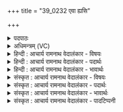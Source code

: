 +++
title = "39_0232 एवा ह्यसि"

+++
<details><summary>पदपाठः</summary>

ए꣣व꣢। हि। अ꣡सि꣢꣯। वी꣣रयुः꣢। ए꣣व꣢। शू꣣रः꣢। उ꣣त꣢। स्थि꣣रः꣢। ए꣣व꣢। ते꣣। रा꣡ध्य꣢꣯म्। म꣡नः꣢꣯। २३२।
</details>

<details><summary>अधिमन्त्रम् (VC)</summary>

- इन्द्रः
- श्रुतकक्ष आङ्गिरसः
- गायत्री
- षड्जः
- ऐन्द्रं काण्डम्
</details>

<details><summary>हिन्दी : आचार्य रामनाथ वेदालंकार - विषयः</summary>

अगले मन्त्र में पुनः इन्द्र नाम से परमात्मा और राजा की स्तुति की गयी है।
</details>

<details><summary>हिन्दी : आचार्य रामनाथ वेदालंकार - पदार्थः</summary>

पदार्थान्वयभाषाः -  हे इन्द्र परमात्मन् अथवा राजन् ! (एव हि) सचमुच, आप (वीरयुः) वीरों को चाहनेवाले (असि) हैं। (एव) सचमुच, आप (शूरः) शूरवीर (उत) और (स्थिरः) अविचल हैं। (एव) सचमुच ही (ते) आपका (मनः) मन (राध्यम्) सत्कर्मों आदि द्वारा अनुकूल किये जा सकने योग्य है ॥१०॥ इस मन्त्र में श्लेषालङ्कार है ॥१०॥
</details>

<details><summary>हिन्दी : आचार्य रामनाथ वेदालंकार - भावार्थः</summary>

भावार्थभाषाः -  जैसे परमेश्वर स्वयं वीर, सुस्थिर और किसी से जीता न जा सकनेवाला होकर संसार में वीरों की ही कामना करता है, ड़रपोकों की नहीं, वैसा ही राजा भी हो ॥१०॥ इस दशति में इन्द्र को सोमपान के लिए निमन्त्रित करने, उसके सखित्व का महत्त्व वर्णन करने, उससे बल की याचना करने, शूर आदि के रूप में उसकी स्तुति करने तथा इन्द्र शब्द से आचार्य, राजा आदि के भी चरित्र का वर्णन करने के कारण इस दशति के विषय की पूर्व दशति के विषय के साथ संगति है ॥ तृतीय प्रपाठक में प्रथम अर्ध की चतुर्थ दशति समाप्त ॥ द्वितीय अध्याय में बारहवाँ खण्ड समाप्त ॥ यह द्वितीय अध्याय समाप्त हुआ ॥
</details>

<details><summary>संस्कृत : आचार्य रामनाथ वेदालंकार - विषयः</summary>

पुनरिन्द्रनाम्ना परमात्मा राजा च स्तूयते।
</details>

<details><summary>संस्कृत : आचार्य रामनाथ वेदालंकार - पदार्थः</summary>

पदार्थान्वयभाषाः -  हे इन्द्र परमात्मन् राजन् वा ! (एव२ हि) सत्यमेव। एव इत्यवधारणार्थे। त्वम् (वीरयुः३) वीरान् कामयमानः। क्यचि, ‘क्याच्छन्दसि’ अ० ३।२।१७० इति उ प्रत्ययः. (असि) वर्त्तसे। (एव) सत्यमेव, (त्वम् शूरः) विक्रान्तः, (उत) अपि च (स्थिरः) अविचलः असि। (एव) सत्यमेव (ते) तव (मनः) हृदयम् (राध्यम्४) संसाध्यम्, सत्कर्मादिभिरनुकूलयितुं शक्यम् अस्ति। ‘संहितायाम्’ ‘एवा’ इत्यत्र ‘निपातस्य च’ अ० ६।३।१३६ इति दीर्घः ॥१०॥ अत्र अर्थश्लेषालङ्कारः ॥१०॥
</details>

<details><summary>संस्कृत : आचार्य रामनाथ वेदालंकार - भावार्थः</summary>

भावार्थभाषाः -  यथा परमेश्वरः स्वयं वीरः सुस्थिरोऽजय्यश्च सन् जगति वीरानेव कामयते, न भीरून्, तथैव राष्ट्रे राजापि भवेत् ॥१०॥ अत्रेन्द्रस्य सोमपानायाह्वानात्, तत्सख्यस्य महत्त्वकीर्तनात्, ततो बलयाचनाच्छूरादिरूपेण च तत्स्तवनात्, इन्द्रशब्देन आचार्यनृपत्यादीनां चापि चरित्रवर्णनाद् एतद्दशत्यर्थस्य पूर्वदशत्यर्थेन सह सङ्गतिरस्ति ॥ इति तृतीये प्रपाठके प्रथमार्धे चतुर्थी दशतिः। इति द्वितीध्याये द्वादशः खण्डः। समाप्तश्चायं द्वितीयोऽध्यायः ॥
</details>

<details><summary>संस्कृत : आचार्य रामनाथ वेदालंकार - पादटिप्पनी</summary>

टिप्पणी:   १. ऋ० ८।९२।२८, ऋषिः श्रुतकक्षः सुकक्षो वा। अथ० २०।६०।१, ऋषिः सुकक्षः सुतकक्षो वा। साम० ८२४। २. एव शब्दः पदपूरणः—इति वि०। एव एवम्—इति भ०। ३. वीरा यजमानपुरुषाः तान् कामयते यः स वीरयुः। वीरयतेः युः प्रत्ययः—इति वि०। स्तोत्रकामः—इति भ०। वीरान् युद्धकर्मणि समर्थान् शत्रून् हन्तुं कामयमानः एव असि भवसि खलु—इति सा०। ४. आराधनीयम्—इति वि०। संग्रामधनयोग्यम्—इति भ०। स्तुतिभिराराधनीयम्—इति सा०।
</details>